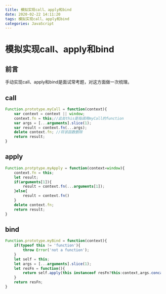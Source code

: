 ```yaml
---
title: 模拟实现call、apply和bind
date: 2020-02-22 14:11:20
tags: 模拟实现call、apply和bind
categories: JavaScript
---
```


# 模拟实现call、apply和bind

## 前言

手动实现call、apply和bind是面试常考题，对这方面做一次梳理。



## call

```javascript
Function.prototype.myCall = function(context){
    var context = context || window;
    context.fn = this;//此处this是指调用myCall的function
    var args = [...arguments].slice(1);
    var result = context.fn(...args);
    delete context.fn; //将该函数删除
    return result;
}
```

## apply

```javascript
Function.protptype.myApply = function(context=window){
    context.fn = this;
    let result;
    if(arguments[1]){
        result = context.fn(...arguments[1]);
    }else{
        result = context.fn()
    }
    delete context.fn;
    return result;
}
```

## bind

```javascript
Function.prototype.myBind = function(context){
    if(typeof this != 'function'){
        throw Error('not a function');
    }
    let self = this;
    let args = [...arguments].slice(1);
    let resFn = function(){
        return self.apply(this instanceof resFn?this:context,args.concat(...arguments));
    }
    return resFn;
}
```

